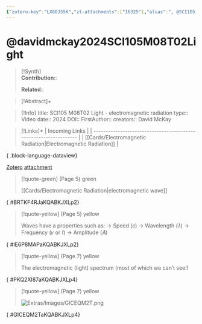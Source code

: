 ```yaml
---
{"zotero-key":"LX6DJ55K","zt-attachments":["16325"],"alias":", @SCI105 M08T02 Light - electromagnetic radiation","keywords":["✅"],"FirstAuthor":"[[ David McKay]]","tags":["source/video","Uni/SCI105"],"dg-publish":true,"permalink":"/sources/video/davidmckay2024-sci-105-m08-t02-light/","dgPassFrontmatter":true}
---
```


# @davidmckay2024SCI105M08T02Light

>[!Synth]  
>**Contribution**::  
>  
>**Related**:: 
>  

> [!Abstract]+
> 

> [!Info]
> title: SCI105 M08T02 Light - electromagnetic radiation
> type:: Video 
> date:: 2024
> DOI:: 
> FirstAuthor:: 
> creators:: David McKay

> [!Links]+
>  | Incoming Links                                                    |
> | ----------------------------------------------------------------- |
> | [[Cards/Electromagnetic Radiation\|Electromagnetic Radiation]] |
> 
{ .block-language-dataview}


[Zotero](zotero://select/library/items/LX6DJ55K) [attachment](<file:///Users/nathanmaxwell/Zotero/storage/KQABKJXL/David%20McKay%20-%202024%20-%20SCI105%20M08T02%20Light%20-%20electromagnetic%20radiation.pdf>)

> [!quote-green] (Page 5) green
> 
> [[Cards/Electromagnetic Radiation\|electromagnetic wave]]
>
{ #BRTKF4RJaKQABKJXLp2}


> [!quote-yellow] (Page 5) yellow
> 
> Waves have a properties such as: → Speed (𝑐) → Wavelength (𝜆) → Frequency (𝜈 or 𝑓) → Amplitude (𝐴)
>
{ #IE6P8MAPaKQABKJXLp2}


> [!quote-yellow] (Page 7) yellow
> 
> The electromagnetic (light) spectrum (most of which we can’t see!)
>
{ #PKQ2XI87aKQABKJXLp4}


> [!quote-yellow] (Page 7) yellow
> 
> ![Extras/Images/GICEQM2T.png](/img/user/Extras/Images/GICEQM2T.png)
>
{ #GICEQM2TaKQABKJXLp4}

